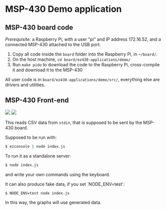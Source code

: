 MSP-430 Demo application
========================

MSP-430 board code
------------------

*Prerequisite:* a Raspberry Pi, with a user "pi" and IP address 172.16.52, and a connected MSP-430 attached to the USB port.

1. Copy all code inside the `board` folder into the Raspberry Pi, in `~/board/`.
2. On the host machine, `cd board/ez430-applications/demo/`
3. Run `make pido` to download the code to the Raspberry Pi, cross-compile it and download it to the MSP-430

All user code is in `board/ez430-applications/demo/src/`, everything else are drivers and utilities.

MSP-430 Front-end
-----------------
![](https://raw.github.com/PaulMougel/msp430/master/temperature.png)
![](https://raw.github.com/PaulMougel/msp430/master/radar.png)

This reads CSV data from `stdin`, that is supposed to be sent by the MSP-430 board.

Supposed to be run with:

```bash
$ ezconsole | node index.js
```

To run it as a standalone server:

```bash
$ node index.js
```

and write your own commands using the keyboard.

It can also produce fake data, if you set `NODE_ENV=test':

```bash
$ NODE_ENV=test node index.js
```

In this way, the graphs will use generated data.

